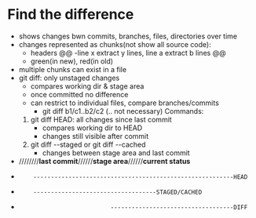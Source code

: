 # Find the difference
- shows changes bwn commits, branches, files, directories over time
- changes represented as chunks(not show all source code):
    - headers @@ -line x extract y lines, line a extract b lines @@
    - green(in new), red(in old)
- multiple chunks can exist in a file
- git diff: only unstaged changes
    - compares working dir & stage area
    - once committed no difference
    - can restrict to individual files, compare branches/commits
        - git diff b1/c1..b2/c2 (.. not necessary)
    Commands:
    1. git diff HEAD: all changes since last commit
        - compares working dir to HEAD
        - changes still visible after commit
    2. git diff --staged or git diff --cached
        - changes between stage area and last commit
- ////////**last commit**//////**stage area**//////**current status**
-         ---------------------------------------------------------HEAD
-         -----------------------------------STAGED/CACHED
-                               -----------------------------------DIFF
